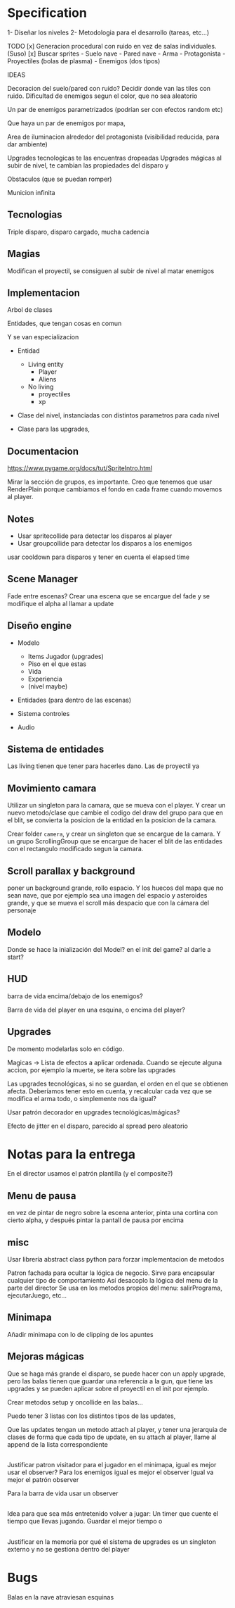# Specification

1- Diseñar los niveles
2- Metodologia para el desarrollo (tareas, etc...)

TODO
[x] Generacion procedural con ruido en vez de salas individuales. (Suso)
[x] Buscar sprites - Suelo nave - Pared nave - Arma - Protagonista - Proyectiles (bolas de plasma) - Enemigos (dos tipos)

IDEAS

Decoracion del suelo/pared con ruido? Decidir donde van las tiles con ruido.
Dificultad de enemigos segun el color, que no sea aleatorio

Un par de enemigos parametrizados (podrían ser con efectos random etc)

Que haya un par de enemigos por mapa,

Area de iluminacion alrededor del protagonista (visibilidad reducida,
para dar ambiente)

Upgrades tecnologicas te las encuentras dropeadas
Upgrades mágicas al subir de nivel, te cambian las propiedades
del disparo y

Obstaculos (que se puedan romper)

Municion infinita

## Tecnologias

Triple disparo, disparo cargado, mucha cadencia

## Magias

Modifican el proyectil, se consiguen al subir de nivel al matar enemigos

## Implementacion

Arbol de clases

Entidades, que tengan cosas en comun

Y se van especializacion

- Entidad
  - Living entity
    - Player
    - Aliens
  - No living
    - proyectiles
    - xp
- Clase del nivel, instanciadas con distintos parametros
  para cada nivel

- Clase para las upgrades,

## Documentacion

<https://www.pygame.org/docs/tut/SpriteIntro.html>

Mirar la sección de grupos, es importante. Creo que tenemos que usar RenderPlain porque cambiamos el fondo en cada frame cuando movemos al player.

## Notes

- Usar spritecollide para detectar los disparos al player
- Usar groupcollide para detectar los disparos a los enemigos

usar cooldown para disparos y tener en cuenta el elapsed time

## Scene Manager

Fade entre escenas? Crear una escena que se encargue del fade y se modifique
el alpha al llamar a update

## Diseño engine

- Modelo

  - Items Jugador (upgrades)
  - Piso en el que estas
  - Vida
  - Experiencia
  - (nivel maybe)

- Entidades (para dentro de las escenas)

- Sistema controles

- Audio

## Sistema de entidades

Las living tienen que tener para hacerles dano. Las de proyectil ya

## Movimiento camara

Utilizar un singleton para la camara, que se mueva con el player.
Y crear un nuevo metodo/clase que cambie el codigo del draw del grupo
para que en el blit, se convierta la posicion de la entidad en la posicion
de la camara.

Crear folder `camera`, y crear un singleton que se encargue de la camara. Y un grupo
ScrollingGroup que se encargue de hacer el blit de las entidades con el rectangulo
modificado segun la camara.

## Scroll parallax y background

poner un background grande, rollo espacio. Y los huecos del mapa que no sean nave,
que por ejemplo sea una imagen del espacio y asteroides grande, y que se mueva el
scroll más despacio que con la cámara del personaje

## Modelo

Donde se hace la inialización del Model? en el init del game? al darle
a start?

## HUD

barra de vida encima/debajo de los enemigos?

Barra de vida del player en una esquina, o encima del player?

## Upgrades

De momento modelarlas solo en código.

Magicas -> Lista de efectos a aplicar ordenada. Cuando se ejecute alguna accion, por ejemplo la muerte, se itera sobre las upgrades

Las upgrades tecnológicas, si no se guardan, el orden en el que se obtienen afecta. Deberíamos tener esto en cuenta, y recalcular
cada vez que se modifica el arma todo, o simplemente nos da igual?

Usar patrón decorador en upgrades tecnológicas/mágicas?

Efecto de jitter en el disparo, parecido al spread pero aleatorio

# Notas para la entrega

En el director usamos el patrón plantilla (y el composite?)

## Menu de pausa

en vez de pintar de negro sobre la escena anterior, pinta una cortina con cierto alpha,
y después pintar la pantall de pausa por encima

## misc

Usar librería abstract class python para forzar implementacion de metodos

Patron fachada para ocultar la lógica de negocio. Sirve para encapsular cualquier tipo de comportamiento
Así desacoplo la lógica del menu de la parte del director
Se usa en los metodos propios del menu: salirPrograma, ejecutarJuego, etc...

## Minimapa

Añadir minimapa con lo de clipping de los apuntes

## Mejoras mágicas

Que se haga más grande el disparo, se puede hacer con un apply upgrade, pero las balas tienen que guardar una referencia a la gun, que tiene las upgrades y se pueden aplicar sobre el proyectil en el init por ejemplo.

Crear metodos setup y oncollide en las balas...

Puedo tener 3 listas con los distintos tipos de las updates,

Que las updates tengan un metodo attach al player, y tener una jerarquia de clases de forma que cada tipo de update, en su attach al player, llame
al append de la lista correspondiente

##

Justificar patron visitador para el jugador en el minimapa, igual es mejor usar el observer? Para los enemigos igual es mejor el observer
Igual va mejor el patrón observer

Para la barra de vida usar un observer

##

Idea para que sea más entretenido volver a jugar: Un timer que cuente el tiempo que llevas jugando. Guardar el mejor tiempo o

##

Justificar en la memoria por qué el sistema de upgrades es un singleton externo y no se gestiona dentro del player

# Bugs

Balas en la nave atraviesan esquinas
